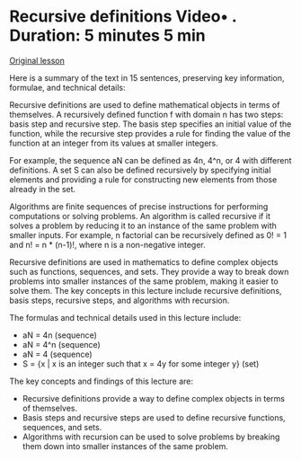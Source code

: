 # Recursive definitions Video• . Duration: 5 minutes 5 min

[Original lesson](https://www.coursera.org/learn/uol-discrete-mathematics/lecture/nmSDR/recursive-definitions)

Here is a summary of the text in 15 sentences, preserving key information, formulae, and technical details:

Recursive definitions are used to define mathematical objects in terms of themselves. A recursively defined function f with domain n has two steps: basis step and recursive step. The basis step specifies an initial value of the function, while the recursive step provides a rule for finding the value of the function at an integer from its values at smaller integers.

For example, the sequence aN can be defined as 4n, 4^n, or 4 with different definitions. A set S can also be defined recursively by specifying initial elements and providing a rule for constructing new elements from those already in the set.

Algorithms are finite sequences of precise instructions for performing computations or solving problems. An algorithm is called recursive if it solves a problem by reducing it to an instance of the same problem with smaller inputs. For example, n factorial can be recursively defined as 0! = 1 and n! = n * (n-1)!, where n is a non-negative integer.

Recursive definitions are used in mathematics to define complex objects such as functions, sequences, and sets. They provide a way to break down problems into smaller instances of the same problem, making it easier to solve them. The key concepts in this lecture include recursive definitions, basis steps, recursive steps, and algorithms with recursion.

The formulas and technical details used in this lecture include:

* aN = 4n (sequence)
* aN = 4^n (sequence)
* aN = 4 (sequence)
* S = {x | x is an integer such that x = 4y for some integer y} (set)

The key concepts and findings of this lecture are:

* Recursive definitions provide a way to define complex objects in terms of themselves.
* Basis steps and recursive steps are used to define recursive functions, sequences, and sets.
* Algorithms with recursion can be used to solve problems by breaking them down into smaller instances of the same problem.

